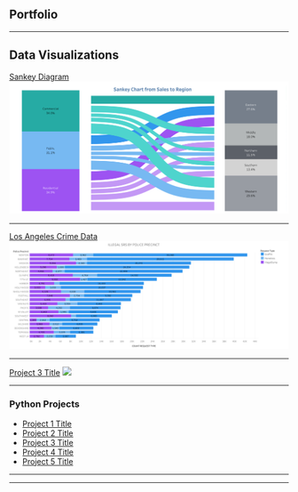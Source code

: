 ## Portfolio

---

## Data Visualizations

[Sankey Diagram](https://public.tableau.com/app/profile/marilyn.williams/viz/SankeyDiagram_16904703118090/Dashboard1)
<img src="images/Dashboard 1 (2).png?raw=true"/>

---
[Los Angeles Crime Data](https://public.tableau.com/app/profile/marilyn.williams/viz/311-Cleaned_Updated-/REQPRE2)
<img src="images/Los Angeles Crime Data.png?raw=true"/>

---
[Project 3 Title](http://example.com/)
<img src="images/dummy_thumbnail.jpg?raw=true"/>

---

### Python Projects

- [Project 1 Title]([http://example.com/)
- [Project 2 Title](http://example.com/)
- [Project 3 Title](http://example.com/)
- [Project 4 Title](http://example.com/)
- [Project 5 Title](http://example.com/)

---




---
